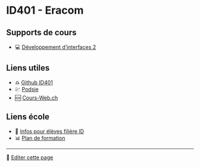 # ID401 - Eracom

## Supports de cours

- 💻 [Développement d’interfaces 2](https://id401.ch/cours-dev2-css/)

## Liens utiles

- ♎️ [Github ID401](https://github.com/eracom-id401)
- 💹 [Podsie](https://student.podsie.org/)
- 🆘 [Cours-Web.ch](https://cours-web.ch/)

## Liens école

- 📜 [Infos pour élèves filière ID](https://eracom.ch/informations-eleves-id/)
- 📊 [Plan de formation](https://code.eracom-pedagogique.ch/formation-imd-2020/cursus-plein-temps/)

---

📝 [Editer cette page](https://github.com/eracom-ID401/eracom-ID401.github.io/edit/main/README.md)
